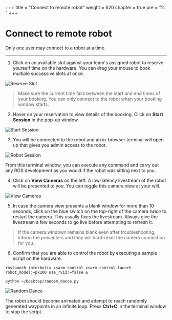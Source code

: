+++
title = "Connect to remote robot"
weight = 620
chapter = true
pre = "2. "
+++

# Connect to remote robot

Only one user may connect to a robot at a time.

---

1. Click on an available slot against your team's assigned robot to reserve yourself time on the hardware. You can drag your mouse to book multiple successive slots at once.

![Reserve Slot](/reserve-slot.png?classes=border)

> Make sure the current time falls between the start and end times of your booking. You can only connect to the robot when your booking window starts.

2. Hover on your reservation to view details of the booking. Click on **Start Session** in the pop-up window.

![Start Session](/start-session.png?classes=border)

3. You will be connected to the robot and an in-browser terminal will open up that gives you admin access to the robot.

![Robot Session](/robot-session.png?classes=border)

From this terminal window, you can execute any command and carry out any ROS development as you would if the robot was sitting next to you.

4. Click on **View Cameras** on the left. A low-latency livestream of the robot will be presented to you. You can toggle this camera view at your will.

![View Cameras](/view-cameras.png?classes=border)

5. In case the camera view presents a blank window for more than 10 seconds, click on the blue switch on the top-right of the camera _twice_ to restart the camera. This usually fixes the livestream. Always give the livestream a few seconds to go live before attempting to refresh it.

> If the camera windown remains blank even after troubleshooting, inform the presenters and they will hard-reset the camera connection for you.

6. Confirm that you are able to control the robot by executing a sample script on the hardware.

```
roslaunch interbotix_xsarm_control xsarm_control.launch robot_model:=px100 use_rviz:=false &

python ~/Desktop/random_dance.py
```

![Random Dance](/random-dance.gif?classes=border)

The robot should become animated and attempt to reach randomly generated waypoints in an infinite loop. Press **Ctrl+C** in the terminal window to stop the script.
